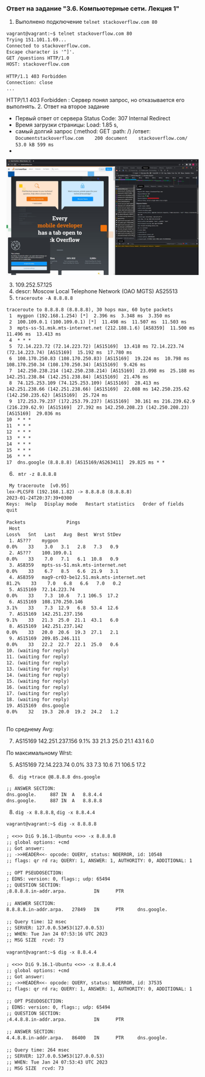### Ответ на задание "3.6. Компьютерные сети. Лекция 1"

1. Выполнено подключение `telnet stackoverflow.com 80`
```commandline
vagrant@vagrant:~$ telnet stackoverflow.com 80
Trying 151.101.1.69...
Connected to stackoverflow.com.
Escape character is '^]'.
GET /questions HTTP/1.0
HOST: stackoverflow.com

HTTP/1.1 403 Forbidden
Connection: close
...
```
HTTP/1.1 403 Forbidden : Сервер понял запрос, но отказывается его выполнять.
2. Ответ на второе задание 
* Первый ответ от сервера Status Code: 307 Internal Redirect
* Время загрузки страницы: Load: 1.85 s, 
* самый долгий запрос (:method: GET :path: /) /ответ: `Documentstackoverflow.com	200	document	stackoverflow.com/	53.0 kB	599 ms`  
* 
![Image](img/02-01.jpg)

3. 109.252.57.125 
4. descr: Moscow Local Telephone Network (OAO MGTS) AS25513
5. `traceroute -A 8.8.8.8`
```commandline
traceroute to 8.8.8.8 (8.8.8.8), 30 hops max, 60 byte packets
 1  mygpon (192.168.1.254) [*]  2.396 ms  3.348 ms  3.350 ms
 2  100.109.0.1 (100.109.0.1) [*]  11.498 ms  11.507 ms  11.503 ms
 3  mpts-ss-51.msk.mts-internet.net (212.188.1.6) [AS8359]  11.500 ms  11.496 ms  13.413 ms
 4  * * *
 5  72.14.223.72 (72.14.223.72) [AS15169]  13.418 ms 72.14.223.74 (72.14.223.74) [AS15169]  15.192 ms  17.780 ms
 6  108.170.250.83 (108.170.250.83) [AS15169]  19.224 ms  10.798 ms 108.170.250.34 (108.170.250.34) [AS15169]  9.426 ms
 7  142.250.238.214 (142.250.238.214) [AS15169]  23.098 ms  25.188 ms 142.251.238.84 (142.251.238.84) [AS15169]  21.476 ms
 8  74.125.253.109 (74.125.253.109) [AS15169]  28.413 ms 142.251.238.66 (142.251.238.66) [AS15169]  22.088 ms 142.250.235.62 (142.250.235.62) [AS15169]  25.724 ms
 9  172.253.79.237 (172.253.79.237) [AS15169]  30.161 ms 216.239.62.9 (216.239.62.9) [AS15169]  27.392 ms 142.250.208.23 (142.250.208.23) [AS15169]  29.036 ms
10  * * *
11  * * *
12  * * *
13  * * *
14  * * *
15  * * *
16  * * *
17  dns.google (8.8.8.8) [AS15169/AS263411]  29.825 ms * *

```
6. ` mtr -z 8.8.8.8`
```commandline
 My traceroute  [v0.95]
lex-PLCSF8 (192.168.1.82) -> 8.8.8.8 (8.8.8.8)                                                               2023-01-24T20:37:39+0300
Keys:  Help   Display mode   Restart statistics   Order of fields   quit
                                                                                             Packets               Pings
 Host                                                                                      Loss%   Snt   Last   Avg  Best  Wrst StDev
 1. AS???    mygpon                                                                         0.0%    33    3.0   3.1   2.8   7.3   0.9
 2. AS???    100.109.0.1                                                                    0.0%    33    7.0   7.1   6.1  10.8   0.9
 3. AS8359   mpts-ss-51.msk.mts-internet.net                                                0.0%    33    6.7   8.5   6.6  21.9   3.1
 4. AS8359   mag9-cr03-be12.51.msk.mts-internet.net                                        81.2%    33    7.0   6.8   6.6   7.0   0.2
 5. AS15169  72.14.223.74                                                                   0.0%    33    7.3  10.6   7.1 106.5  17.2
 6. AS15169  108.170.250.146                                                                3.1%    33    7.3  12.9   6.8  53.4  12.6
 7. AS15169  142.251.237.156                                                                9.1%    33   21.3  25.0  21.1  43.1   6.0
 8. AS15169  142.251.237.142                                                                0.0%    33   20.0  20.6  19.3  27.1   2.1
 9. AS15169  209.85.246.111                                                                 0.0%    33   22.2  22.7  22.1  25.0   0.6
10. (waiting for reply)
11. (waiting for reply)
12. (waiting for reply)
13. (waiting for reply)
14. (waiting for reply)
15. (waiting for reply)
16. (waiting for reply)
17. (waiting for reply)
18. (waiting for reply)
19. AS15169  dns.google                                                                     0.0%    32   19.3  20.0  19.2  24.2   1.2


```
По среднему Avg:

 7. AS15169  142.251.237.156                                                                9.1%    33   21.3  25.0  21.1  43.1   6.0

По максимальному Wrst:

5. AS15169  72.14.223.74                                                                   0.0%    33    7.3  10.6   7.1 106.5  17.2  


7. ` dig +trace @8.8.8.8 dns.google`  
```commandline
;; ANSWER SECTION:
dns.google.		887	IN	A	8.8.4.4
dns.google.		887	IN	A	8.8.8.8

```
8. `dig -x 8.8.8.8`, `dig -x 8.8.4.4`
```commandline
vagrant@vagrant:~$ dig -x 8.8.8.8

; <<>> DiG 9.16.1-Ubuntu <<>> -x 8.8.8.8
;; global options: +cmd
;; Got answer:
;; ->>HEADER<<- opcode: QUERY, status: NOERROR, id: 10548
;; flags: qr rd ra; QUERY: 1, ANSWER: 1, AUTHORITY: 0, ADDITIONAL: 1

;; OPT PSEUDOSECTION:
; EDNS: version: 0, flags:; udp: 65494
;; QUESTION SECTION:
;8.8.8.8.in-addr.arpa.          IN      PTR

;; ANSWER SECTION:
8.8.8.8.in-addr.arpa.   27849   IN      PTR     dns.google.

;; Query time: 12 msec
;; SERVER: 127.0.0.53#53(127.0.0.53)
;; WHEN: Tue Jan 24 07:53:16 UTC 2023
;; MSG SIZE  rcvd: 73

vagrant@vagrant:~$ dig -x 8.8.4.4

; <<>> DiG 9.16.1-Ubuntu <<>> -x 8.8.4.4
;; global options: +cmd
;; Got answer:
;; ->>HEADER<<- opcode: QUERY, status: NOERROR, id: 37535
;; flags: qr rd ra; QUERY: 1, ANSWER: 1, AUTHORITY: 0, ADDITIONAL: 1

;; OPT PSEUDOSECTION:
; EDNS: version: 0, flags:; udp: 65494
;; QUESTION SECTION:
;4.4.8.8.in-addr.arpa.          IN      PTR

;; ANSWER SECTION:
4.4.8.8.in-addr.arpa.   86400   IN      PTR     dns.google.

;; Query time: 264 msec
;; SERVER: 127.0.0.53#53(127.0.0.53)
;; WHEN: Tue Jan 24 07:53:43 UTC 2023
;; MSG SIZE  rcvd: 73

```